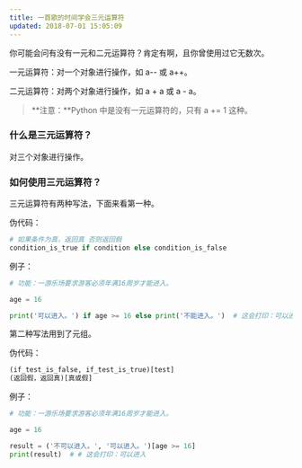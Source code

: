 ```yaml
---
title: 一首歌的时间学会三元运算符
updated: 2018-07-01 15:05:09
---
```


你可能会问有没有一元和二元运算符？肯定有啊，且你曾使用过它无数次。

一元运算符：对一个对象进行操作，如 a-- 或 a++。

二元运算符：对两个对象进行操作，如 a + a 或 a - a。

> **注意：**Python 中是没有一元运算符的，只有 a += 1 这种。

### 什么是三元运算符？
对三个对象进行操作。

### 如何使用三元运算符？
三元运算符有两种写法，下面来看第一种。

伪代码：
```python
# 如果条件为真，返回真 否则返回假
condition_is_true if condition else condition_is_false
```

例子：
```python
# 功能：一游乐场要求游客必须年满16周岁才能进入。

age = 16

print('可以进入。') if age >= 16 else print('不能进入。')  # 这会打印：可以进入
```

第二种写法用到了元组。

伪代码：
```python
(if_test_is_false, if_test_is_true)[test]
(返回假，返回真)[真或假]
```

例子：
```python
# 功能：一游乐场要求游客必须年满16周岁才能进入。

age = 16

result = ('不可以进入。', '可以进入。')[age >= 16]
print(result)  # # 这会打印：可以进入
```